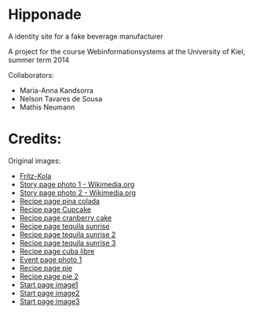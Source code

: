 Hipponade
=========

A identity site for a fake beverage manufacturer


A project for the course Webinformationsystems at the University of Kiel, summer term 2014

Collaborators:

* Maria-Anna Kandsorra
* Nelson Tavares de Sousa
* Mathis Neumann

Credits:
===============
Original images:

* [Fritz-Kola](http://fritz-kola.de)
* [Story page photo 1 - Wikimedia.org](http://en.wikipedia.org/wiki/Timeline_of_young_people's_rights_in_the_United_States#mediaviewer/File:Eight_year_old_newsie_in_St_Louis.png)
* [Story page photo 2 - Wikimedia.org](http://commons.wikimedia.org/wiki/File:Child_labor_in_United_States,_8_year_old.jpg)
* [Recipe page pina colada](http://relax-langenfeld.de/wp-content/uploads/2014/03/pinacolada.jpg)
* [Recipe page Cupcake](https://www.flickr.com/photos/mandarina94/6283079141/in/photostream/)
* [Recipe page cranberry cake](http://www.azafran.de/images/cranberry-kuchen.jpg)
* [Recipe page tequila sunrise](https://www.flickr.com/photos/freetheimage/12154683804)
* [Recipe page tequila sunrise 2](https://www.flickr.com/photos/49771112@N04/4564978494)
* [Recipe page tequila sunrise 3](https://www.flickr.com/photos/reeselloyd/5062816750)
* [Recipe page cuba libre](https://www.flickr.com/photos/marie_astier/3600514684)
* [Event page photo 1](http://www.flensburg-online.de/fotos/kurzgruss_nizza.jpg)
* [Recipe page pie](https://www.flickr.com/photos/benimoto/2109973292)
* [Recipe page pie 2](https://www.flickr.com/photos/djwtwo/8177516875)
* [Start page image1](https://www.flickr.com/photos/suckamc/2643190902/in/photolist-52z3yW-31Lj-5uLLHN-dawjZ-sT-6QYkqU-81TP7Q-e1JABb-5oBUfR-5YQ8L2-6mWaiY-5Qwof-4CZUEB-9ySAMD-dexPgs-ezmbdV-MXGH-5kxw4o-KECFm-bgJ7zM-7BGAdE-G1gZ7-kazNCH-8qM77w-2WWqNB-bD5kDd-2X1Ubu-rhuTj-6dZgJm-hAywVW-4ja4Uw-dFs3v-6fMKMp-zdoBq-5xveA-gNwuU-9xYnxH-2L1Ts-xrC2J-k9y3d6-jYcV6R-4mbFMt-nmnEB6-4syfb-JgGsp-dyM17R-aGheRT-5PDBMH-eAQxWc-8X3Thy)
* [Start page image2](https://www.flickr.com/photos/8106459@N07/5972076187)
* [Start page image3](https://www.flickr.com/photos/aigle_dore/7914623918)
